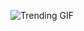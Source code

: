 ![Trending GIF](https://media1.giphy.com/media/v1.Y2lkPThiYjIxNzcydDNtZzg5bGV2YWR4OGtzMXYwaTI3N2UwOW43YXF5MWFoYmJzY3g1MSZlcD12MV9naWZzX3NlYXJjaCZjdD1n/fryY00CO4xCz4uJuDQ/giphy.gif)
